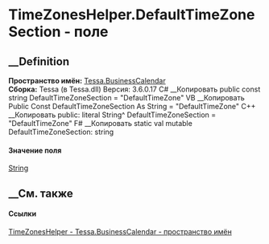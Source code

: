 # TimeZonesHelper.DefaultTimeZoneSection - поле
##  __Definition
 **Пространство имён:** [Tessa.BusinessCalendar](N_Tessa_BusinessCalendar.htm)  
 **Сборка:** Tessa (в Tessa.dll) Версия: 3.6.0.17
C# __Копировать
     public const string DefaultTimeZoneSection = "DefaultTimeZone"
VB __Копировать
     Public Const DefaultTimeZoneSection As String = "DefaultTimeZone"
C++ __Копировать
     public:
    literal String^ DefaultTimeZoneSection = "DefaultTimeZone"
F# __Копировать
     static val mutable DefaultTimeZoneSection: string
#### Значение поля
[String](https://learn.microsoft.com/dotnet/api/system.string)
##  __См. также
#### Ссылки
[TimeZonesHelper - ](T_Tessa_BusinessCalendar_TimeZonesHelper.htm)
[Tessa.BusinessCalendar - пространство имён](N_Tessa_BusinessCalendar.htm)
